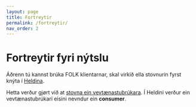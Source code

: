```yaml
---
layout: page
title: Fortreytir
permalink: /fortreytir/
nav_order: 2
---
```


# Fortreytir fyri nýtslu

Áðrenn tú kannst brúka FOLK klientarnar, skal virkið ella stovnurin fyrst knýta í
[Heldina](https://www.talgildu.fo/heldin/knyt-i-heldina/).

Hetta verður gjørt við at [stovna ein vevtænastubrúkara](https://www.talgildu.fo/heldin/knyt-i-heldina/vevtaenastubrukari/). Í Heldini verður ein
vevtænastubrúkari eisini nevndur ein **consumer**.
